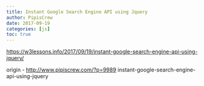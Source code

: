 ```yaml
---
title: Instant Google Search Engine API using Jquery
author: PipisCrew
date: 2017-09-19
categories: [js]
toc: true
---
```


https://w3lessons.info/2017/09/19/instant-google-search-engine-api-using-jquery/

origin - http://www.pipiscrew.com/?p=9989 instant-google-search-engine-api-using-jquery